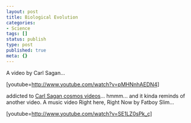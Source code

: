 ```yaml
---
layout: post
title: Biological Evolution
categories:
- Science
tags: []
status: publish
type: post
published: true
meta: {}
---
```

A video by Carl Sagan...

[youtube=http://www.youtube.com/watch?v=pMHNnhAEDN4]

addicted to <a href="http://www.youtube.com/results?search=related&amp;search_query=Carl%20Sagan%20Cosmos&amp;v=pMHNnhAEDN4">Carl Sagan cosmos videos</a>... hmmm... and it kinda reminds of another video. A music video Right here, Right Now by Fatboy Slim...

[youtube=http://www.youtube.com/watch?v=SE1LZ0sPk_c]
